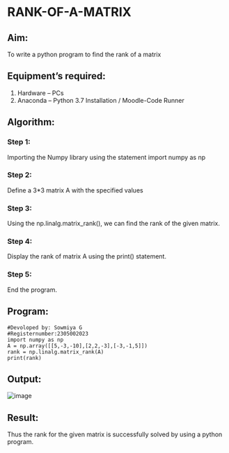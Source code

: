 # RANK-OF-A-MATRIX
## Aim:
To write a python program to find the rank of a matrix
## Equipment’s required:
1. 	Hardware – PCs
2. 	Anaconda – Python 3.7 Installation / Moodle-Code Runner
## Algorithm:
### Step 1: 
Importing the Numpy library using the statement import numpy as np
### Step 2: 
Define a 3*3 matrix A with the specified values
### Step 3: 
Using the np.linalg.matrix_rank(), we can find the rank of the given matrix.
### Step 4: 
Display the rank of matrix A using the print() statement.
### Step 5:
End the program.
## Program:
```
#Devoloped by: Sowmiya G
#Registernumber:2305002023
import numpy as np
A = np.array([[5,-3,-10],[2,2,-3],[-3,-1,5]])
rank = np.linalg.matrix_rank(A)
print(rank)
```
## Output:
![image](https://github.com/sowmii76/RANK-OF-A-MATRIX/assets/146059163/8c74b20d-f2c3-437f-8e1d-b77d7b3c80f2)

## Result:
Thus the rank for the given matrix is successfully solved by  using a python program.

